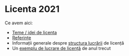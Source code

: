 # Licenta 2021

Ce avem aici:

* [Teme / idei de licenta](IdeiLicenta.md)
* [Referințe](Referințe.md)
* Informații generale despre [structura lucrării](Structura-lucrării.md) de licență
* Un [exemplu de lucrare de licență](Exemplu_Licenta.pdf) de anul trecut 
